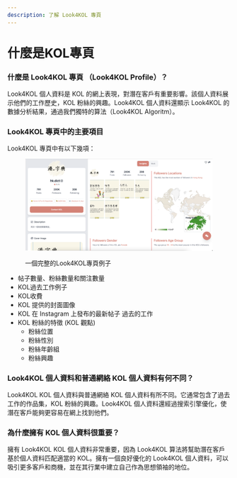 ```yaml
---
description: 了解 Look4KOL 專頁
---
```


# 什麼是KOL專頁

### 什麼是 Look4KOL 專頁 （Look4KOL Profile）？

Look4KOL 個人資料是 KOL 的網上表現，對潛在客戶有重要影響。該個人資料展示他們的工作歷史，KOL 粉絲的興趣。Look4KOL 個人資料還顯示 Look4KOL 的數據分析結果，通過我們獨特的算法（Look4KOL Algoritm）。

### Look4KOL 專頁中的主要項目

Look4KOL 專頁中有以下幾項：&#x20;

<figure><img src="../../.gitbook/assets/image (4) (1).png" alt=""><figcaption><p>一個完整的Look4KOL專頁例子</p></figcaption></figure>

* 帖子數量、粉絲數量和關注數量
* KOL過去工作例子
* KOL收費
* KOL 提供的封面圖像&#x20;
* KOL 在 Instagram 上發布的最新帖子 過去的工作&#x20;
* KOL 粉絲的特徵 (KOL 觀點)&#x20;
  * 粉絲位置&#x20;
  * 粉絲性別
  * 粉絲年齡組
  * 粉絲興趣&#x20;

&#x20;

### Look4KOL 個人資料和普通網絡 KOL 個人資料有何不同？

Look4KOL KOL 個人資料與普通網絡 KOL 個人資料有所不同。它通常包含了過去工作的作品集，KOL 粉絲的興趣。Look4KOL 個人資料還經過搜索引擎優化，使潛在客戶能夠更容易在網上找到他們。&#x20;



### 為什麼擁有 KOL 個人資料很重要？&#x20;

擁有 Look4KOL KOL 個人資料非常重要，因為 Look4KOL 算法將幫助潛在客戶基於個人資料匹配適當的 KOL。擁有一個良好優化的 Look4KOL 個人資料，可以吸引更多客戶和商機，並在其行業中建立自己作為思想領袖的地位。
